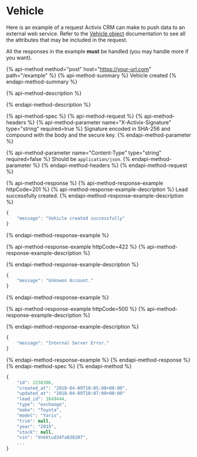 # Vehicle

Here is an example of a request Activix CRM can make to push data to an external web service. Refer to the [Vehicle object](https://docs.crm.activix.ca/objects/vehicle) documentation to see all the attributes that may be included in the request.

All the responses in the example **must** be handled \(you may handle more if you want\).

{% api-method method="post" host="https://your-url.com" path="/example" %}
{% api-method-summary %}
Vehicle created
{% endapi-method-summary %}

{% api-method-description %}

{% endapi-method-description %}

{% api-method-spec %}
{% api-method-request %}
{% api-method-headers %}
{% api-method-parameter name="X-Activix-Signature" type="string" required=true %}
Signature encoded in SHA-256 and compound with the body and the secure key.
{% endapi-method-parameter %}

{% api-method-parameter name="Content-Type" type="string" required=false %}
Should be `application/json`.
{% endapi-method-parameter %}
{% endapi-method-headers %}
{% endapi-method-request %}

{% api-method-response %}
{% api-method-response-example httpCode=201 %}
{% api-method-response-example-description %}
Lead successfully created.
{% endapi-method-response-example-description %}

```javascript
{
    "message": "Vehicle created successfully"
}
```
{% endapi-method-response-example %}

{% api-method-response-example httpCode=422 %}
{% api-method-response-example-description %}

{% endapi-method-response-example-description %}

```javascript
{
    "message": "Unknwon Account."
}
```
{% endapi-method-response-example %}

{% api-method-response-example httpCode=500 %}
{% api-method-response-example-description %}

{% endapi-method-response-example-description %}

```javascript
{
    "message": "Internal Server Error."
}
```
{% endapi-method-response-example %}
{% endapi-method-response %}
{% endapi-method-spec %}
{% endapi-method %}

```javascript
{
    "id": 2258306,
    "created_at": "2018-04-09T18:05:00+00:00",
    "updated_at": "2018-04-09T18:07:00+00:00"
    "lead_id": 1649444,
    "type": "exchange",
    "make": "Toyota",
    "model": "Yaris",
    "trim": null,
    "year": "2015",
    "stock": null,
    "vin": "Vnkktud34fa038207",
    ...
}
```

